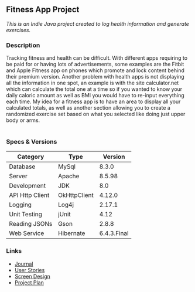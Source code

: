 ## Fitness App Project
*This is an Indie Java project created to log health information and generate exercises.*

### Description
Tracking fitness and health can be difficult. 
With different apps requiring to be paid for or having lots of advertisements, 
some examples are the Fitbit and Apple Fitness app on phones which promote 
and lock content behind their premium version. Another problem with health 
apps is not displaying all the information in one spot, an example is with 
the site calculator.net which can calculate the total one at a time so if 
you wanted to know your daily caloric amount as well as BMI you would have 
to re-input everything each time. My idea for a fitness app is to have an 
area to display all your calculated totals, as well as another section 
allowing you to create a randomized exercise set based on what you selected 
like doing just upper body or arms.
    <br><br>
### Specs & Versions
| Category        | Type         | Version     |
|-----------------|--------------|-------------|
| Database        | MySql        | 8.3.0       |
| Server          | Apache       | 8.5.98      |    
| Development     | JDK          | 8.0         |
| API Http Client | OkHttpClient | 4.12.0      |
| Logging         | Log4j        | 2.17.1      |
| Unit Testing    | jUnit        | 4.12        |
| Reading JSONs   | Gson         | 2.8.8       |
| Web Service     | Hibernate    | 6.4.3.Final |

### Links
- [Journal](journal.md)
- [User Stories](Mockups/UserStories.md)
- [Screen Design](Mockups/FitApp-Screen-Design.md)
- [Project Plan](Mockups/plan.md)
